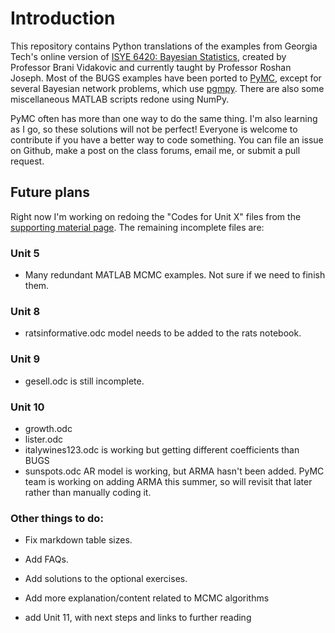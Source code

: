 # Introduction

This repository contains Python translations of the examples from Georgia Tech's online version of [ISYE 6420: Bayesian Statistics](https://www2.isye.gatech.edu/isye6420/), created by Professor Brani Vidakovic and currently taught by Professor Roshan Joseph. Most of the BUGS examples have been ported to [PyMC](https://docs.pymc.io/), except for several Bayesian network problems, which use [pgmpy](https://pgmpy.org/). There are also some miscellaneous MATLAB scripts redone using NumPy.

PyMC often has more than one way to do the same thing. I'm also learning as I go, so these solutions will not be perfect! Everyone is welcome to contribute if you have a better way to code something. You can file an issue on Github, make a post on the class forums, email me, or submit a pull request.

## Future plans

Right now I'm working on redoing the "Codes for Unit X" files from the [supporting material page](https://www2.isye.gatech.edu/isye6420/supporting.html). The remaining incomplete files are:

### Unit 5

- Many redundant MATLAB MCMC examples. Not sure if we need to finish them.

### Unit 8

- ratsinformative.odc model needs to be added to the rats notebook.

### Unit 9

- gesell.odc is still incomplete.

### Unit 10

- growth.odc
- lister.odc
- italywines123.odc is working but getting different coefficients than BUGS
- sunspots.odc AR model is working, but ARMA hasn't been added. PyMC team is working on adding ARMA this summer, so will revisit that later rather than manually coding it.

### Other things to do:

- Fix markdown table sizes.

- Add FAQs.

- Add solutions to the optional exercises.

- Add more explanation/content related to MCMC algorithms
- add Unit 11, with next steps and links to further reading
